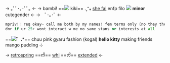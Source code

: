 -> ｡ﾟﾟ･｡･ﾟﾟ｡ <-
-> bambi! ==![](https://64.media.tumblr.com/4d0534175b67525b89e26cab8353f969/435fea04cf10f1e1-63/s75x75_c1/580e1cb623fe031f52270876752a8beb13897cac.gifv) kiki== .˳⁺⁎ 
 [she fai](https://ja.pronouns.page/@february6) enfp filo ![](https://i.imgur.com/5ZLBH4v.jpg) 
**minor** cutegender <-
->　ﾟ･｡･ﾟ  <-

``` python
mpriv!! req okay~ call me both by my names! fem terms only (no they them no he him) i dont only talk abt kpop!! 
dnr if ur 25+ wont interact w me no same stans or interests at all 
```

==**![](https://64.media.tumblr.com/0cf4b190d9cd4474745c50e23b62fee3/03e6b99bdacb0d20-65/s75x75_c1/c768831b31c5ce5723b314d11073fdad8acf4186.pnj)゜.***== chuu pink gyaru fashion (kogal) **hello kitty** making friends mango pudding ⊹

-> [retrospring](https://retrospring.net/cake) ==ᰔᩚ== [whi](https://weheartit.com/user/stupidcupid) ==ᰔᩚ== [extended](https://rentry.co/kogaIs) <-